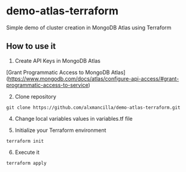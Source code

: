 # demo-atlas-terraform
Simple demo of cluster creation in MongoDB Atlas using Terraform 

## How to use it

1. Create API Keys in MongoDB Atlas

[Grant Programmatic Access to MongoDB Atlas] (https://www.mongodb.com/docs/atlas/configure-api-access/#grant-programmatic-access-to-service)

2. Clone repository
```
git clone https://github.com/alxmancilla/demo-atlas-terraform.git
```

4. Change local variables values in variables.tf file


5. Initialize your Terraform environment
```
terraform init
```
6. Execute it
```
terraform apply
```

